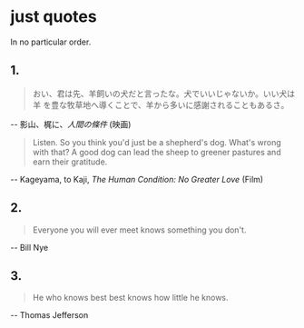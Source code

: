# just quotes

In no particular order.

## 1.

> おい、君は先、羊飼いの犬だと言ったな。犬でいいじゃないか。いい犬は羊
> を豊な牧草地へ導くことで、羊から多いに感謝されることもあるさ。

 -- 影山、梶に、_人間の條件_ (映画)

> Listen. So you think you'd just be a shepherd's dog. What's wrong with that?
> A good dog can lead the sheep to greener pastures and earn their gratitude.

 -- Kageyama, to Kaji, _The Human Condition: No Greater Love_ (Film)

## 2.

> Everyone you will ever meet knows something you don't.

 -- Bill Nye

## 3.

> He who knows best best knows how little he knows.

 -- Thomas Jefferson
